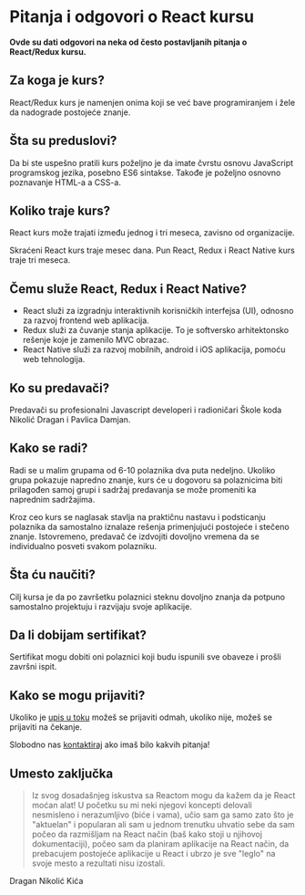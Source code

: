 # Pitanja i odgovori o React kursu

**Ovde su dati odgovori na neka od često postavljanih pitanja o React/Redux kursu.**

## Za koga je kurs?

React/Redux kurs je namenjen onima koji se već bave programiranjem i žele da nadograde postojeće znanje. 

## Šta su preduslovi?

Da bi ste uspešno pratili kurs poželjno je da imate čvrstu osnovu JavaScript programskog jezika, posebno ES6 sintakse. Takođe je poželjno osnovno poznavanje HTML-a a CSS-a.

## Koliko traje kurs?

React kurs može trajati između jednog i tri meseca, zavisno od organizacije.

Skraćeni React kurs traje mesec dana. Pun React, Redux i React Native kurs traje tri meseca.

## Čemu služe React, Redux i React Native?

- React služi za izgradnju interaktivnih korisničkih interfejsa (UI), odnosno za razvoj frontend web aplikacija. 
- Redux služi za čuvanje stanja aplikacije. To je softversko arhitektonsko rešenje koje je zamenilo MVC obrazac.
- React Native služi za razvoj mobilnih, android i iOS aplikacija, pomoću web tehnologija.

## Ko su predavači?

Predavači su profesionalni Javascript developeri i radioničari Škole koda Nikolić Dragan i Pavlica Damjan.

## Kako se radi?

Radi se u malim grupama od 6-10 polaznika dva puta nedeljno. Ukoliko grupa pokazuje napredno znanje, kurs će u dogovoru sa polaznicima biti prilagođen samoj grupi i sadržaj predavanja se može promeniti ka naprednim sadržajima.

Kroz ceo kurs se naglasak stavlja na praktičnu nastavu i podsticanju polaznika da samostalno iznalaze rešenja primenjujući postojeće i stečeno znanje. Istovremeno, predavač će izdvojiti dovoljno vremena da se individualno posveti svakom polazniku.

## Šta ću naučiti?

Cilj kursa je da po završetku polaznici steknu dovoljno znanja da potpuno samostalno projektuju i razvijaju svoje aplikacije. 

## Da li dobijam sertifikat?

Sertifikat mogu dobiti oni polaznici koji budu ispunili sve obaveze i prošli završni ispit.

## Kako se mogu prijaviti?

Ukoliko je [upis u toku](https://skolakoda.org/upis-u-toku) možeš se prijaviti odmah, ukoliko nije, možeš se prijaviti na čekanje.

Slobodno nas [kontaktiraj](https://skolakoda.org/kontakt) ako imaš bilo kakvih pitanja!

## Umesto zaključka

> Iz svog dosadašnjeg iskustva sa Reactom mogu da kažem da je React moćan alat! U početku su mi neki njegovi koncepti delovali nesmisleno i nerazumljivo (biće i vama), učio sam ga samo zato što je "aktuelan" i popularan ali sam u jednom trenutku uhvatio sebe da sam počeo da razmišljam na React način (baš kako stoji u njihovoj dokumentaciji), počeo sam da planiram aplikacije na React način, da prebacujem postojeće aplikacije u React i ubrzo je sve "leglo" na svoje mesto a rezultati nisu izostali.

Dragan Nikolić Kića
